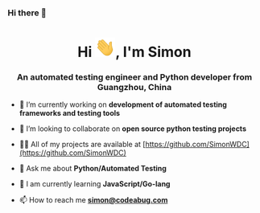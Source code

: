 ### Hi there 👋

<h1 align="center">Hi <img src="https://raw.githubusercontent.com/ABSphreak/ABSphreak/master/gifs/Hi.gif" width="40px" />, I'm Simon</h1>
<h3 align="center">An automated testing engineer and Python developer from Guangzhou, China</h3>

- 🔭 I’m currently working on **development of automated testing frameworks and testing tools**

- 👯 I’m looking to collaborate on **open source python testing projects**

- 👨‍💻 All of my projects are available at [https://github.com/SimonWDC](https://github.com/SimonWDC)

- 💬 Ask me about **Python/Automated Testing**

- 🧠 I am currently learning **JavaScript/Go-lang**

- 📫 How to reach me **simon@codeabug.com**
